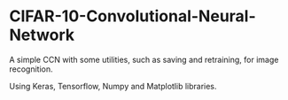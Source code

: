 # CIFAR-10-Convolutional-Neural-Network
A simple CCN with some utilities, such as saving and retraining, for image recognition.

Using Keras, Tensorflow, Numpy and Matplotlib libraries. 
